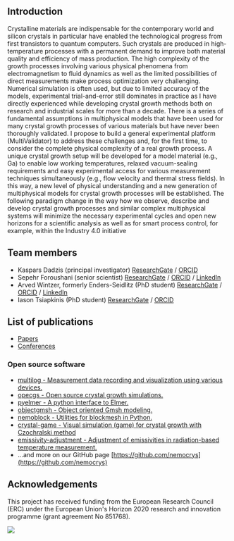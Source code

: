 
## Introduction

Crystalline materials are indispensable for the contemporary world and silicon crystals in particular have enabled the technological progress from first transistors to quantum computers. Such crystals are produced in high-temperature processes with a permanent demand to improve both material quality and efficiency of mass production. The high complexity of the growth processes involving various physical phenomena from electromagnetism to fluid dynamics as well as the limited possibilities of direct measurements make process optimization very challenging. Numerical simulation is often used, but due to limited accuracy of the models, experimental trial-and-error still dominates in practice as I have directly experienced while developing crystal growth methods both on research and industrial scales for more than a decade. There is a series of fundamental assumptions in multiphysical models that have been used for many crystal growth processes of various materials but have never been thoroughly validated. I propose to build a general experimental platform (MultiValidator) to address these challenges and, for the first time, to consider the complete physical complexity of a real growth process. A unique crystal growth setup will be developed for a model material (e.g., Ga) to enable low working temperatures, relaxed vacuum-sealing requirements and easy experimental access for various measurement techniques simultaneously (e.g., flow velocity and thermal stress fields). In this way, a new level of physical understanding and a new generation of multiphysical models for crystal growth processes will be established. The following paradigm change in the way how we observe, describe and develop crystal growth processes and similar complex multiphysical systems will minimize the necessary experimental cycles and open new horizons for a scientific analysis as well as for smart process control, for example, within the Industry 4.0 initiative

## Team members

- Kaspars Dadzis (principal investigator) [ResearchGate](https://www.researchgate.net/profile/Kaspars-Dadzis) / [ORCID](https://orcid.org/0000-0002-0126-7343)
- Sepehr Foroushani (senior scientist) [ResearchGate](https://www.researchgate.net/profile/Sepehr-Foroushani) / [ORCID](https://orcid.org/0000-0002-9969-2689) / [LinkedIn](https://www.linkedin.com/in/sforoushani/)
- Arved Wintzer, formerly Enders-Seidlitz (PhD student) [ResearchGate](https://www.researchgate.net/profile/Arved-Wintzer) / [ORCID](https://orcid.org/0000-0002-1458-7872) / [LinkedIn](https://www.linkedin.com/in/arved-wintzer-465830176/)
- Iason Tsiapkinis (PhD student) [ResearchGate](https://www.researchgate.net/profile/Iason-Tsiapkinis) / [ORCID](https://orcid.org/0000-0002-2934-1904)

## List of publications

- [Papers](https://nemocrys.github.io/papers/papers.html)
- [Conferences](https://nemocrys.github.io/conferences/conferences.html)

### Open source software

- [multilog - Measurement data recording and visualization using various devices.](https://github.com/nemocrys/multilog)
- [opecgs - Open source crystal growth simulations.](https://github.com/nemocrys/opencgs)
- [pyelmer - A python interface to Elmer.](https://github.com/nemocrys/pyelmer)
- [objectgmsh - Object oriented Gmsh modeling.](https://github.com/nemocrys/objectgmsh)
- [nemoblock - Utilities for blockmesh in Python.](https://github.com/nemocrys/nemoblock)
- [crystal-game - Visual simulation (game) for crystal growth with Czochralski method](https://github.com/nemocrys/crystal-game)
- [emissivity-adjustment - Adjustment of emissivities in radiation-based temperature measurement.](https://github.com/nemocrys/emissivity-adjustment)
- ...and more on our GitHub page [https://github.com/nemocrys](https://github.com/nemocrys)

## Acknowledgements

This project has received funding from the European Research Council (ERC) under the European Union's Horizon 2020 research and innovation programme (grant agreement No 851768).

<img src="https://raw.githubusercontent.com/nemocrys/pyelmer/master/EU-ERC.png">
